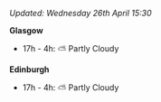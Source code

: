 *Updated: Wednesday 26th April 15:30*

**Glasgow**

* 17h - 4h: :partly_sunny: Partly Cloudy

**Edinburgh**

* 17h - 4h: :partly_sunny: Partly Cloudy
